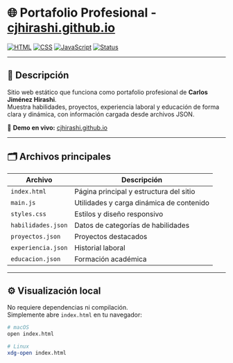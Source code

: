 # 🌐 Portafolio Profesional - [cjhirashi.github.io](https://cjhirashi.github.io)

[![HTML](https://img.shields.io/badge/HTML-5-orange?logo=html5)](https://developer.mozilla.org/es/docs/Web/HTML)
[![CSS](https://img.shields.io/badge/CSS-3-blue?logo=css3)](https://developer.mozilla.org/es/docs/Web/CSS)
[![JavaScript](https://img.shields.io/badge/JavaScript-ES6-yellow?logo=javascript)](https://developer.mozilla.org/es/docs/Web/JavaScript)
[![Status](https://img.shields.io/badge/Estado-Activo-brightgreen?style=flat)](https://cjhirashi.github.io)

---

## 🚀 Descripción

Sitio web estático que funciona como portafolio profesional de **Carlos Jiménez Hirashi**.  
Muestra habilidades, proyectos, experiencia laboral y educación de forma clara y dinámica, con información cargada desde archivos JSON.

🔗 **Demo en vivo:** [cjhirashi.github.io](https://cjhirashi.github.io)

---

## 🗂️ Archivos principales

| Archivo        | Descripción |
|----------------|-------------|
| `index.html`   | Página principal y estructura del sitio |
| `main.js`      | Utilidades y carga dinámica de contenido |
| `styles.css`   | Estilos y diseño responsivo |
| `habilidades.json` | Datos de categorías de habilidades |
| `proyectos.json`   | Proyectos destacados |
| `experiencia.json` | Historial laboral |
| `educacion.json`   | Formación académica |

---

## ⚙️ Visualización local

No requiere dependencias ni compilación.  
Simplemente abre `index.html` en tu navegador:

```bash
# macOS
open index.html

# Linux
xdg-open index.html

